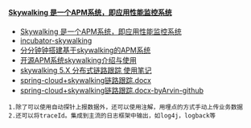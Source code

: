 #### [Skywalking 是一个APM系统，即应用性能监控系统](http://www.kailing.pub/article/index/arcid/177.html)
- [Skywalking 是一个APM系统，即应用性能监控系统](http://www.kailing.pub/article/index/arcid/177.html)
- [incubator-skywalking](https://github.com/apache/incubator-skywalking)
- [分分钟钟搭建基于skywalking的APM系统](https://my.oschina.net/ytqvip/blog/1793767)
- [开源APM系统skywalking介绍与使用](https://www.cnblogs.com/xiaoqi/p/skywalking-usage.html)
- [skywalking 5.X 分布式链路跟踪 使用笔记](https://blog.csdn.net/jilo88/article/details/81355265)
- [spring-cloud+skywalking链路跟踪.docx](https://github.com/Xlinlin/spring-cloud-demo/tree/master/SpringCloud-Demo-Doc)
- [spring-cloud+skywalking链路跟踪.docx-byArvin-github](https://github.com/yaozd/spring-cloud-demo-1)

```
1.除了可以使用自动探针上报数据外，还可以使用注解，用埋点的方式手动上传业务数据
2.还可以将traceId。集成到主流的日志框架中输出，如log4j，logback等
```